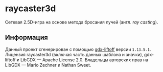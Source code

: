 # raycaster3d

Сетевая 2.5D-игра на основе метода бросания лучей (англ. _ray casting_).

## Информация

Данный проект сгенерирован с помощью [gdx-liftoff](https://github.com/libgdx/gdx-liftoff) версии `1.13.5.1`.
Лицензия raycaster3d (включая часть данных шаблона и значки), gdx-liftoff и LibGDX — Apache License 2.0.
Владельцы авторских прав на LibGDX — Mario Zechner и Nathan Sweet.

